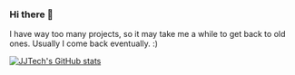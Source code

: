 ### Hi there 👋

I have way too many projects, so it may take me a while to get back to old ones. Usually I come back eventually. :)

[![JJTech's GitHub stats](https://github-readme-stats.vercel.app/api?username=JJTech0130)](https://github.com/anuraghazra/github-readme-stats)
